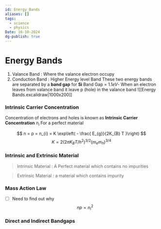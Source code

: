 ```yaml
---
id: Energy_Bands
aliases: []
tags:
  - science
  - physics
Date: 16-10-2024
dg-publish: true
---
```

# Energy Bands
1. Valance Band : Where the valance electron occupy
2. Conduction Band : Higher Energy level Band 
These two energy bands are separated by a **band gap** for **Si** Band Gap = $1.1eV$- When an electron leaves from valance band it leave p (hole) in the valance band 
![[Energy Bands.excalidraw|1000x200]]

### Intrinsic Carrier Concentration 
Concentration of electrons and holes is known as **Intrinsic Carrier Concentration** $n_{i}$ 
For a perfect material 

$$
n = p = n_{i} = K \exp\left( - \frac{ E_{g}}{2K_{B} T }\right)
$$
$$
K = 2( 2\pi K_{B} T / h^2 )^{3/2} (m_{e} m_{h} )^{3/4}
$$

### Intrinsic and Extrinsic Material 
>Intrinsic Material : A Perfect material which contains no impurities 

>Extrinsic Material : a material which contains impurity 

### Mass Action Law 
- [ ] Need to find out why 
$$
np = n_{i}^2
$$

### Direct and Indirect Bandgaps
